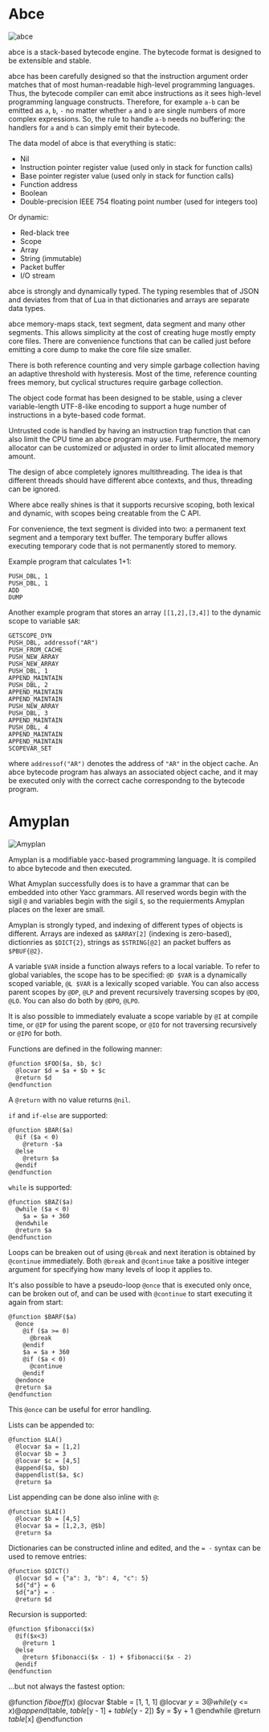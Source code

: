 # Abce

![abce](abcelogo.png)

abce is a stack-based bytecode engine. The bytecode format is designed to be
extensible and stable.

abce has been carefully designed so that the instruction argument order matches
that of most human-readable high-level programming languages. Thus, the
bytecode compiler can emit abce instructions as it sees high-level programming
language constructs. Therefore, for example `a-b` can be emitted as `a`, `b`,
`-` no matter whether `a` and `b` are single numbers of more complex
expressions. So, the rule to handle `a-b` needs no buffering: the handlers for
`a` and `b` can simply emit their bytecode.

The data model of abce is that everything is static:

* Nil
* Instruction pointer register value (used only in stack for function calls)
* Base pointer register value (used only in stack for function calls)
* Function address
* Boolean
* Double-precision IEEE 754 floating point number (used for integers too)

Or dynamic:

* Red-black tree
* Scope
* Array
* String (immutable)
* Packet buffer
* I/O stream

abce is strongly and dynamically typed. The typing resembles that of JSON and
deviates from that of Lua in that dictionaries and arrays are separate data
types.

abce memory-maps stack, text segment, data segment and many other segments.
This allows simplicity at the cost of creating huge mostly empty core files.
There are convenience functions that can be called just before emitting a core
dump to make the core file size smaller.

There is both reference counting and very simple garbage collection having an
adaptive threshold with hysteresis. Most of the time, reference counting frees
memory, but cyclical structures require garbage collection.

The object code format has been designed to be stable, using a clever
variable-length UTF-8-like encoding to support a huge number of instructions in
a byte-based code format.

Untrusted code is handled by having an instruction trap function that can also
limit the CPU time an abce program may use. Furthermore, the memory allocator
can be customized or adjusted in order to limit allocated memory amount.

The design of abce completely ignores multithreading. The idea is that
different threads should have different abce contexts, and thus, threading can
be ignored.

Where abce really shines is that it supports recursive scoping, both lexical
and dynamic, with scopes being creatable from the C API.

For convenience, the text segment is divided into two: a permanent text segment
and a temporary text buffer. The temporary buffer allows executing temporary
code that is not permanently stored to memory.

Example program that calculates 1+1:

```
PUSH_DBL, 1
PUSH_DBL, 1
ADD
DUMP
```

Another example program that stores an array `[[1,2],[3,4]]` to the dynamic
scope to variable `$AR`:

```
GETSCOPE_DYN
PUSH_DBL, addressof("AR")
PUSH_FROM_CACHE
PUSH_NEW_ARRAY
PUSH_NEW_ARRAY
PUSH_DBL, 1
APPEND_MAINTAIN
PUSH_DBL, 2
APPEND_MAINTAIN
APPEND_MAINTAIN
PUSH_NEW_ARRAY
PUSH_DBL, 3
APPEND_MAINTAIN
PUSH_DBL, 4
APPEND_MAINTAIN
APPEND_MAINTAIN
SCOPEVAR_SET
```

where `addressof("AR")` denotes the address of `"AR"` in the object cache. An
abce bytecode program has always an associated object cache, and it may be
executed only with the correct cache correspondng to the bytecode program.

# Amyplan

![Amyplan](amyplanlogo.png)

Amyplan is a modifiable yacc-based programming language. It is compiled to abce
bytecode and then executed.

What Amyplan successfully does is to have a grammar that can be embedded into
other Yacc grammars. All reserved words begin with the sigil `@` and variables
begin with the sigil `$`, so the requierments Amyplan places on the lexer are
small.

Amyplan is strongly typed, and indexing of different types of objects is
different. Arrays are indexed as `$ARRAY[2]` (indexing is zero-based),
dictionries as `$DICT{2}`, strings as `$STRING[@2]` an packet buffers as
`$PBUF{@2}`.

A variable `$VAR` inside a function always refers to a local variable. To
refer to global variables, the scope has to be specified: `@D $VAR` is a
dynamically scoped variable, `@L $VAR` is a lexically scoped variable.
You can also access parent scopes by `@DP`, `@LP` and prevent recursively
traversing scopes by `@DO`, `@LO`. You can also do both by `@DPO`, `@LPO`.

It is also possible to immediately evaluate a scope variable by `@I` at compile
time, or `@IP` for using the parent scope, or `@IO` for not traversing
recursively or `@IPO` for both.

Functions are defined in the following manner:

```
@function $FOO($a, $b, $c)
  @locvar $d = $a + $b + $c
  @return $d
@endfunction
```

A `@return` with no value returns `@nil`.

`if` and `if-else` are supported:

```
@function $BAR($a)
  @if ($a < 0)
    @return -$a
  @else
    @return $a
  @endif
@endfunction
```

`while` is supported:

```
@function $BAZ($a)
  @while ($a < 0)
    $a = $a + 360
  @endwhile
  @return $a
@endfunction
```

Loops can be breaken out of using `@break` and next iteration is obtained by
`@continue` immediately. Both `@break` and `@continue` take a positive integer
argument for specifying how many levels of loop it applies to.

It's also possible to have a pseudo-loop `@once` that is executed only once,
can be broken out of, and can be used with `@continue` to start executing it
again from start:

```
@function $BARF($a)
  @once
    @if ($a >= 0)
      @break
    @endif
    $a = $a + 360
    @if ($a < 0)
      @continue
    @endif
  @endonce
  @return $a
@endfunction
```

This `@once` can be useful for error handling.

Lists can be appended to:

```
@function $LA()
  @locvar $a = [1,2]
  @locvar $b = 3
  @locvar $c = [4,5]
  @append($a, $b)
  @appendlist($a, $c)
  @return $a
```

List appending can be done also inline with `@`:

```
@function $LAI()
  @locvar $b = [4,5]
  @locvar $a = [1,2,3, @$b]
  @return $a
```

Dictionaries can be constructed inline and edited, and the `= -` syntax can be
used to remove entries:

```
@function $DICT()
  @locvar $d = {"a": 3, "b": 4, "c": 5}
  $d{"d"} = 6
  $d{"a"} = -
  @return $d
```

Recursion is supported:

```
@function $fibonacci($x)
  @if($x<3)
    @return 1
  @else
    @return $fibonacci($x - 1) + $fibonacci($x - 2)
  @endif
@endfunction
```

...but not always the fastest option:

@function $fiboeff($x)
  @locvar $table = [1, 1, 1]
  @locvar $y = 3
  @while($y <= $x)
    @append($table, $table[$y - 1] + $table[$y - 2])
    $y = $y + 1
  @endwhile
  @return $table[$x]
@endfunction
